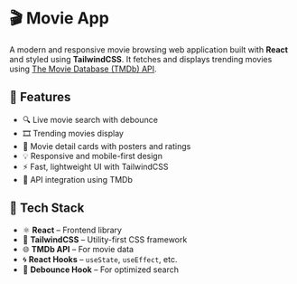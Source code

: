 # 🎬 Movie App

A modern and responsive movie browsing web application built with **React** and styled using **TailwindCSS**. It fetches and displays trending movies using [The Movie Database (TMDb) API](https://www.themoviedb.org/documentation/api).

## 🌟 Features

- 🔍 Live movie search with debounce
- 🎞️ Trending movies display
- 📄 Movie detail cards with posters and ratings
- 💡 Responsive and mobile-first design
- ⚡ Fast, lightweight UI with TailwindCSS
- 🎯 API integration using TMDb

## 🧪 Tech Stack

- ⚛️ **React** – Frontend library
- 🎨 **TailwindCSS** – Utility-first CSS framework
- 🌐 **TMDb API** – For movie data
- 🌀 **React Hooks** – `useState`, `useEffect`, etc.
- 🧠 **Debounce Hook** – For optimized search
